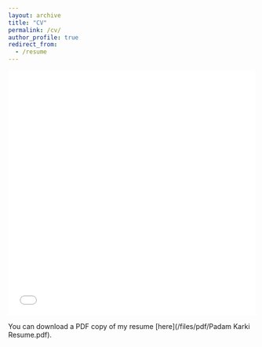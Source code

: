 ```yaml
---
layout: archive
title: "CV"
permalink: /cv/
author_profile: true
redirect_from:
  - /resume
---
```


<iframe src="/files/pdf/Padam Karki Resume.pdf.pdf" width="100%" height="500" frameborder="no" border="0" marginwidth="0" marginheight="0"></iframe>

You can download a PDF copy of my resume [here](/files/pdf/Padam Karki Resume.pdf).

